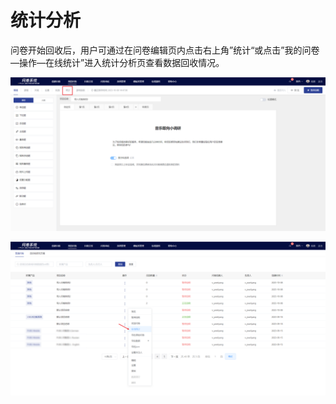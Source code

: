 # 统计分析

问卷开始回收后，用户可通过在问卷编辑页内点击右上角”统计“或点击”我的问卷—操作—在线统计”进入统计分析页查看数据回收情况。

![问卷编辑页内“统计分析”功能入口](../../../.gitbook/assets/Snipaste_2023-10-08_15-13-21.png)

![“我的问卷”列表中“统计分析”功能快捷入口](../../../.gitbook/assets/Snipaste_2023-10-08_15-12-57.png)
